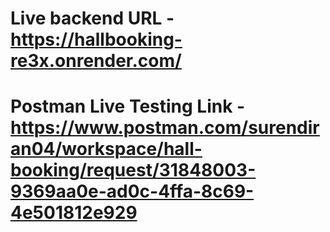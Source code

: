 # Live backend URL - https://hallbooking-re3x.onrender.com/ <br/>
# Postman Live Testing Link - https://www.postman.com/surendiran04/workspace/hall-booking/request/31848003-9369aa0e-ad0c-4ffa-8c69-4e501812e929
